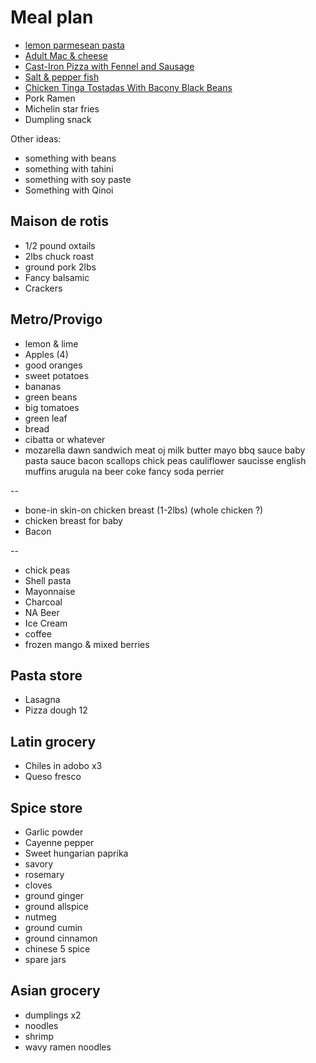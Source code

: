 # Meal plan

- [lemon parmesean pasta](https://www.bonappetit.com/recipe/pasta-with-brown-butter-whole-lemon-and-parmesan)
- [Adult Mac & cheese](https://www.bonappetit.com/recipe/adult-mac-and-cheese)
- [Cast-Iron Pizza with Fennel and Sausage](https://www.bonappetit.com/recipe/cast-iron-pizza-with-fennel-and-sausage)
- [Salt & pepper fish](https://www.bonappetit.com/recipe/salt-and-pepper-fish)
- [Chicken Tinga Tostadas With Bacony Black Beans](https://www.bonappetit.com/recipe/chicken-tinga-tostadas)
- Pork Ramen
- Michelin star fries
- Dumpling snack

Other ideas:

- something with beans
- something with tahini
- something with soy paste
- Something with Qinoi

## Maison de rotis

- 1/2 pound oxtails
- 2lbs chuck roast
- ground pork 2lbs
- Fancy balsamic
- Crackers

## Metro/Provigo

- lemon & lime
- Apples (4)
- good oranges
- sweet potatoes
- bananas
- green beans
- big tomatoes
- green leaf
- bread
- cibatta or whatever
- mozarella
dawn
sandwich meat
oj
milk
butter
mayo
bbq sauce
baby pasta sauce 
bacon
scallops
chick peas
cauliflower
saucisse 
english muffins
arugula 
na beer
coke
fancy soda
perrier




--

- bone-in skin-on chicken breast (1-2lbs) (whole chicken ?)
- chicken breast for baby
- Bacon

--

- chick peas
- Shell pasta
- Mayonnaise
- Charcoal
- NA Beer
- Ice Cream
- coffee
- frozen mango & mixed berries

## Pasta store

- Lasagna
- Pizza dough 12

## Latin grocery

- Chiles in adobo x3
- Queso fresco

## Spice store

- Garlic powder
- Cayenne pepper
- Sweet hungarian paprika
- savory
- rosemary
- cloves
- ground ginger
- ground allspice
- nutmeg
- ground cumin
- ground cinnamon
- chinese 5 spice
- spare jars

## Asian grocery

- dumplings x2
- noodles
- shrimp
- wavy ramen noodles

